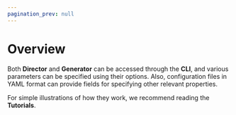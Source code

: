 ```yaml
---
pagination_prev: null
---
```


# Overview

Both **Director** and **Generator** can be accessed through the **CLI**, and various parameters can be specified using their options. Also, configuration files in YAML format can provide fields for specifying other relevant properties.

For simple illustrations of how they work, we recommend reading the **Tutorials**.
